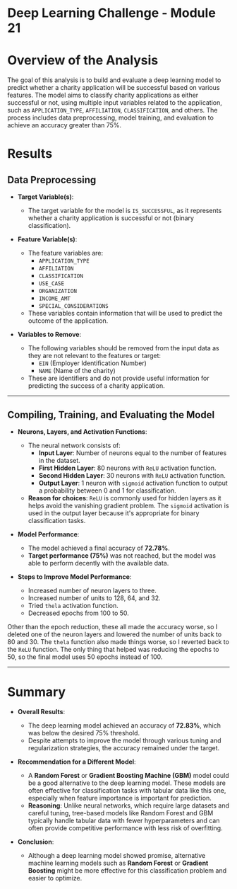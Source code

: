 # Deep Learning Challenge - Module 21
# Overview of the Analysis

The goal of this analysis is to build and evaluate a deep learning model to predict whether a charity application will be successful based on various features. The model aims to classify charity applications as either successful or not, using multiple input variables related to the application, such as `APPLICATION_TYPE`, `AFFILIATION`, `CLASSIFICATION`, and others. The process includes data preprocessing, model training, and evaluation to achieve an accuracy greater than 75%.


# Results

## Data Preprocessing

- **Target Variable(s)**:
  - The target variable for the model is `IS_SUCCESSFUL`, as it represents whether a charity application is successful or not (binary classification).

- **Feature Variable(s)**:
  - The feature variables are:
    - `APPLICATION_TYPE`
    - `AFFILIATION`
    - `CLASSIFICATION`
    - `USE_CASE`
    - `ORGANIZATION`
    - `INCOME_AMT`
    - `SPECIAL_CONSIDERATIONS`
  - These variables contain information that will be used to predict the outcome of the application.

- **Variables to Remove**:
  - The following variables should be removed from the input data as they are not relevant to the features or target:
    - `EIN` (Employer Identification Number)
    - `NAME` (Name of the charity)
  - These are identifiers and do not provide useful information for predicting the success of a charity application.

---

## Compiling, Training, and Evaluating the Model

- **Neurons, Layers, and Activation Functions**:
  - The neural network consists of:
    - **Input Layer**: Number of neurons equal to the number of features in the dataset.
    - **First Hidden Layer**: 80 neurons with `ReLU` activation function.
    - **Second Hidden Layer**: 30 neurons with `ReLU` activation function.
    - **Output Layer**: 1 neuron with `sigmoid` activation function to output a probability between 0 and 1 for classification.
  - **Reason for choices**: `ReLU` is commonly used for hidden layers as it helps avoid the vanishing gradient problem. The `sigmoid` activation is used in the output layer because it's appropriate for binary classification tasks.

- **Model Performance**:
  - The model achieved a final accuracy of **72.78%**.
  - **Target performance (75%)** was not reached, but the model was able to perform decently with the available data.

- **Steps to Improve Model Performance**:
  - Increased number of neuron layers to three.
  - Increased number of units to 128, 64, and 32.
  - Tried `thela` activation function.
  - Decreased epochs from 100 to 50. 

Other than the epoch reduction, these all made the accuracy worse, so I deleted one of the neuron layers and lowered the number of units back to 80 and 30. The `thela` function also made things worse, so I reverted back to the `ReLU` function. The only thing that helped was reducing the epochs to 50, so the final model uses 50 epochs instead of 100.

---

# Summary

- **Overall Results**:
  - The deep learning model achieved an accuracy of **72.83%**, which was below the desired 75% threshold.
  - Despite attempts to improve the model through various tuning and regularization strategies, the accuracy remained under the target.
  
- **Recommendation for a Different Model**:
  - A **Random Forest** or **Gradient Boosting Machine (GBM)** model could be a good alternative to the deep learning model. These models are often effective for classification tasks with tabular data like this one, especially when feature importance is important for prediction.
  - **Reasoning**: Unlike neural networks, which require large datasets and careful tuning, tree-based models like Random Forest and GBM typically handle tabular data with fewer hyperparameters and can often provide competitive performance with less risk of overfitting.

- **Conclusion**:
  - Although a deep learning model showed promise, alternative machine learning models such as **Random Forest** or **Gradient Boosting** might be more effective for this classification problem and easier to optimize.
